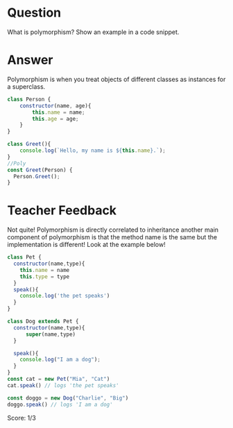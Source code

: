 # Question
What is polymorphism? Show an example in a code snippet.

# Answer
Polymorphism is when you treat objects of different classes as instances for a superclass.
```js
class Person {
    constructor(name, age){
        this.name = name;
        this.age = age;
    }
}

class Greet(){
    console.log(`Hello, my name is ${this.name}.`);
}
//Poly
const Greet(Person) {
  Person.Greet(); 
}
```

# Teacher Feedback


Not quite! Polymorphism is directly correlated to inheritance another main component of polymorphism is that the method name is the same but the implementation is different! Look at the example below!

```js
class Pet {
  constructor(name,type){
    this.name = name
    this.type = type
  }
  speak(){
    console.log('the pet speaks')
  }
}

class Dog extends Pet {
  constructor(name,type){
      super(name,type)
  }

  speak(){
    console.log("I am a dog");
  }
}
const cat = new Pet("Mia", "Cat")
cat.speak() // logs 'the pet speaks'

const doggo = new Dog("Charlie", "Big")
doggo.speak() // logs 'I am a dog'
```

Score: 1/3